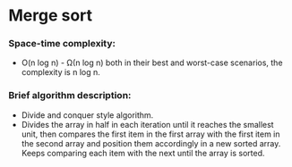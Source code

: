 # Merge sort

### Space-time complexity:
- O(n log n) - Ω(n log n) both in their best and worst-case scenarios, the complexity is n log n.

### Brief algorithm description:
- Divide and conquer style algorithm.
- Divides the array in half in each iteration until it reaches the smallest unit, then compares the first item in the first array with the first item in the second array and position them accordingly in a new sorted array. Keeps comparing each item with the next until the array is sorted.
